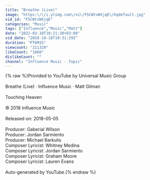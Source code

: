 ```yaml
---
title: "Breathe (Live)"
image: "https:\/\/i.ytimg.com\/vi\/F5CWtvWXjqE\/hqdefault.jpg"
vid_id: "F5CWtvWXjqE"
categories: "Music"
tags: ["Influence","Music","Matt"]
date: "2022-03-10T10:21:30+03:00"
vid_date: "2018-10-18T10:31:29Z"
duration: "PT6M1S"
viewcount: "211320"
likeCount: "1860"
dislikeCount: ""
channel: "Influence Music - Topic"
---
```

{% raw %}Provided to YouTube by Universal Music Group<br /><br />Breathe (Live) · Influence Music · Matt Gilman<br /><br />Touching Heaven<br /><br />℗ 2018 Influence Music<br /><br />Released on: 2018-05-05<br /><br />Producer: Gaberial Wilson<br />Producer: Jordan Sarmiento<br />Producer: Michael Barkulis<br />Composer  Lyricist: Whitney Medina<br />Composer  Lyricist: Jordan Sarmiento<br />Composer  Lyricist: Graham Moore<br />Composer  Lyricist: Lauren Evans<br /><br />Auto-generated by YouTube.{% endraw %}
